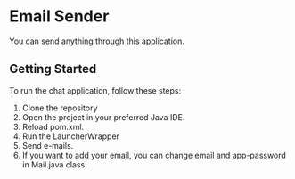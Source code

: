 # Email Sender

You can send anything through this application.


## Getting Started

To run the chat application, follow these steps:

1. Clone the repository
2. Open the project in your preferred Java IDE.
3. Reload pom.xml.
4. Run the LauncherWrapper
5. Send e-mails.
6. If you want to add your email, you can change email and app-password in Mail.java class.
